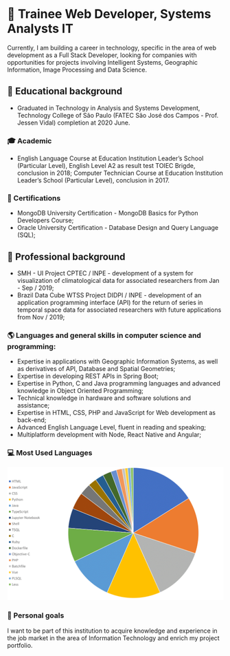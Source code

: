 <!--
**AbnerErnaniADSFatec/AbnerErnaniADSFatec** is a ✨ _special_ ✨ repository because its `README.md` (this file) appears on your GitHub profile.

Here are some ideas to get you started:

- 🔭 I’m currently working on ...
- 🌱 I’m currently learning ...
- 👯 I’m looking to collaborate on ...
- 🤔 I’m looking for help with ...
- 💬 Ask me about ...
- 📫 How to reach me: ...
- 😄 Pronouns: ...
- ⚡ Fun fact: ...
-->


# 🔭 Trainee Web Developer, Systems Analysts IT

Currently, I am building a career in technology, specific in the area of ​​web development as a Full Stack Developer, looking for companies with opportunities for projects involving Intelligent Systems, Geographic Information, Image Processing and Data Science.

## 🌱 Educational background

- Graduated in Technology in Analysis and Systems Development, Technology College of São Paulo (FATEC São José dos Campos - Prof. Jessen Vidal) completion at 2020 June.

### :mortar_board: Academic

- English Language Course at Education Institution Leader’s School (Particular Level), English Level A2 as result test TOIEC Brigde, conclusion in 2018;
Computer Technician Course at Education Institution Leader’s School (Particular Level), conclusion in 2017.

### :tada: Certifications

- MongoDB University Certification - MongoDB Basics for Python Developers Course;
- Oracle University Certification - Database Design and Query Language (SQL);

## :office: Professional background

- SMH - UI Project CPTEC / INPE - development of a system for visualization of climatological data for associated researchers from Jan - Sep / 2019;
- Brazil Data Cube WTSS Project DIDPI / INPE - development of an application programming interface (API) for the return of series in temporal space data for associated researchers with future applications from Nov / 2019;

### :earth_americas: Languages and general skills in computer science and programming:

- Expertise in applications with Geographic Information Systems, as well as derivatives of API, Database and Spatial Geometries;
- Expertise in developing REST APIs in Spring Boot;
- Expertise in Python, C and Java programming languages and advanced knowledge in Object Oriented Programming;
- Technical knowledge in hardware and software solutions and assistance;
- Expertise in HTML, CSS, PHP and JavaScript for Web development as back-end;
- Advanced English Language Level, fluent in reading and speaking;
- Multiplatform development with Node, React Native and Angular;

### :computer: Most Used Languages

<p align = "center">
  <img width="800px" src = "./assets/github_languages.png">
</p>

### :stars: Personal goals

I want to be part of this institution to acquire knowledge and experience in the job market in the area of Information Technology and enrich my project portfolio.
